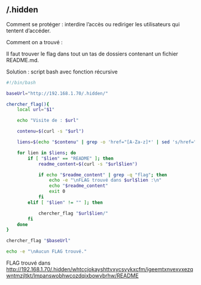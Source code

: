 ## /.hidden

Comment se protéger : interdire l’accès ou rediriger les utilisateurs qui tentent d’accéder.

Comment on a trouvé :

Il faut trouver le flag dans tout un tas de dossiers contenant un fichier README.md.

Solution : script bash avec fonction récursive

```bash
#!/bin/bash

baseUrl="http://192.168.1.70/.hidden/"

chercher_flag(){
    local url="$1"

    echo "Visite de : $url"

    contenu=$(curl -s "$url")

    liens=$(echo "$contenu" | grep -o 'href="[A-Za-z]*' | sed 's/href="//')

    for lien in $liens; do
        if [ "$lien" == "README" ]; then
            readme_content=$(curl -s "$url$lien")

            if echo "$readme_content" | grep -q "flag"; then
                echo -e "\nFLAG trouvé dans $url$lien :\n"
                echo "$readme_content"
                exit 0
            fi
        elif [ "$lien" != "" ]; then

            chercher_flag "$url$lien/"
        fi
    done
}

chercher_flag "$baseUrl"

echo -e "\nAucun FLAG trouvé."
```

FLAG trouvé dans http://192.168.1.70/.hidden/whtccjokayshttvxycsvykxcfm/igeemtxnvexvxezqwntmzjltkt/lmpanswobhwcozdqixbowvbrhw/README
